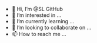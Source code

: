 - 👋 Hi, I’m @SL GitHub
- 👀 I’m interested in ...
- 🌱 I’m currently learning ...
- 💞️ I’m looking to collaborate on ...
- 📫 How to reach me ...

<!---
SL GitHub/SL GitHub is a ✨ special ✨ repository because its `README.md` (this file) appears on your GitHub profile.
You can click the Preview link to take a look at your changes.
--->
